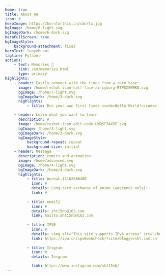 ```yaml
---
home: true
title: About me
icon: #
heroImage: https://bornforthis.cn/cdn/tx.jpg
bgImage: /home/6-light.svg
bgImageDark: /home/6-dark.svg
heroFullScreen: true
bgImageStyle:
    background-attachment: fixed
heroText: luoyebusui
tagline: Python✨
actions:
    - text: Memories 🧭
      link: /en/memories.html
      type: primary
highlights:
    - header: Easily connect with the times from a zero base～
      image: /home/reshot-icon-half-face-ai-cyborg-RTPSXEM9KD.svg
      bgImage: /home/3-light.svg
      bgImageDark: /home/3-dark.svg
      highlights:
          - title: Run your own first lines <code>Hello World!</code>  of code.

    - header: Learn what you want to learn
      description: #
      image: /home/reshot-icon-edit-code-UWQSF3AX5E.svg
      bgImage: /home/2-light.svg
      bgImageDark: /home/2-dark.svg
      bgImageStyle:
          background-repeat: repeat
          background-size: initial
    - header: Message
      description: comics and animation
      image: /home/advanced.svg
      bgImage: /home/4-light.svg
      bgImageDark: /home/4-dark.svg
      highlights:
          - title: Wechat:15162680480
            icon: #
            details: Long-term exchange of anime (weekends only)!
            link: #
    
          - title: email📮
            icon: #
            details: sht15nb@163.com
            link: mailto:sht15nb@163.com
    
          - title: IPV6
            icon: #
            details: <img alt="This site supports IPv6 access" src="/home/ipv6-s1.svg">
            link: https://ipw.cn/ipv6webcheck/?site=bloggersht.com.cn
    
          - title: Insgram
            icon: #
            details: Insgram

            link: https://www.instagram.com/sht15nb/
---
```


